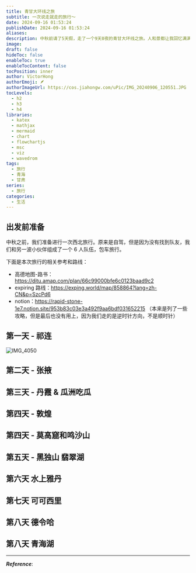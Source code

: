 ```yaml
---
title: 青甘大环线之旅
subtitle: 一次说走就走的旅行～
date: 2024-09-16 01:53:24
publishDate: 2024-09-16 01:53:24
aliases: 
description: 中秋前请了5天假，走了一个9天8夜的青甘大环线之旅。人和景都让我回忆满满。
image: 
draft: false
hideToc: false
enableToc: true
enableTocContent: false
tocPosition: inner
author: VictorHong
authorEmoji: 🪶
authorImageUrl: https://cos.jiahongw.com/uPic/IMG_20240906_120551.JPG
tocLevels:
  - h2
  - h3
  - h4
libraries:
  - katex
  - mathjax
  - mermaid
  - chart
  - flowchartjs
  - msc
  - viz
  - wavedrom
tags:
  - 旅行
  - 青海
  - 甘肃
series:
  - 旅行
categories:
  - 生活
---
```


## 出发前准备

中秋之前，我们准备进行一次西北旅行。原来是自驾，但是因为没有找到队友，我们和另一波小伙伴组成了一个 6 人队伍，包车旅行。

下面是本次旅行的相关参考和路线：

- 高德地图-路书：https://ditu.amap.com/plan/66c99000bfe6c0123baad9c2
- expiring 路线：https://exping.world/map/858864?lang=zh-CN&p=SzcPd6
- notion：https://rapid-stone-1e7.notion.site/953b83c03e3a492f9aa6bdf031652215
  （本来是列了一些攻略，但是最后也没有用上，因为我们走的是逆时针方向，不是顺时针）

## 第一天 - 祁连

![IMG_4050](https://cos.jiahongw.com/uPic/IMG_4050.HEIC)

## 第二天 - 张掖

## 第三天 - 丹霞 & 瓜洲吃瓜

## 第四天 - 敦煌

## 第四天 - 莫高窟和鸣沙山

## 第五天 - 黑独山 翡翠湖

## 第六天 水上雅丹

## 第七天 可可西里

## 第八天 德令哈

## 第八天 青海湖

---

**_Reference_**:
